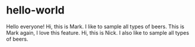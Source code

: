 # hello-world
Hello everyone!
Hi, this is Mark. I like to sample all types of beers.
This is Mark again, I love this feature.
Hi, this is Nick. I also like to sample all types of beers.

